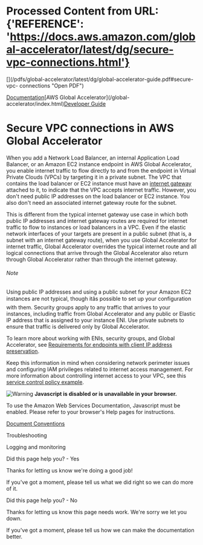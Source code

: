 # Processed Content from URL: {'REFERENCE': 'https://docs.aws.amazon.com/global-accelerator/latest/dg/secure-vpc-connections.html'}

[](/pdfs/global-accelerator/latest/dg/global-accelerator-guide.pdf#secure-vpc-
connections "Open PDF")

[Documentation](/index.html)[AWS Global Accelerator](/global-
accelerator/index.html)[Developer Guide](what-is-global-accelerator.html)

# Secure VPC connections in AWS Global Accelerator

When you add a Network Load Balancer, an internal Application Load Balancer,
or an Amazon EC2 instance endpoint in AWS Global Accelerator, you enable
internet traffic to flow directly to and from the endpoint in Virtual Private
Clouds (VPCs) by targeting it in a private subnet. The VPC that contains the
load balancer or EC2 instance must have an [internet
gateway](https://docs.aws.amazon.com/vpc/latest/userguide/VPC_Internet_Gateway.html)
attached to it, to indicate that the VPC accepts internet traffic. However,
you don't need public IP addresses on the load balancer or EC2 instance. You
also don't need an associated internet gateway route for the subnet.

This is different from the typical internet gateway use case in which both
public IP addresses and internet gateway routes are required for internet
traffic to flow to instances or load balancers in a VPC. Even if the elastic
network interfaces of your targets are present in a public subnet (that is, a
subnet with an internet gateway route), when you use Global Accelerator for
internet traffic, Global Accelerator overrides the typical internet route and
all logical connections that arrive through the Global Accelerator also return
through Global Accelerator rather than through the internet gateway.

###### Note

Using public IP addresses and using a public subnet for your Amazon EC2
instances are not typical, though itâs possible to set up your configuration
with them. Security groups apply to any traffic that arrives to your
instances, including traffic from Global Accelerator and any public or Elastic
IP address that is assigned to your instance ENI. Use private subnets to
ensure that traffic is delivered only by Global Accelerator.

To learn more about working with ENIs, security groups, and Global
Accelerator, see [ Requirements for endpoints with client IP address
preservation](./about-endpoints.sipp-caveats.html).

Keep this information in mind when considering network perimeter issues and
configuring IAM privileges related to internet access management. For more
information about controlling internet access to your VPC, see this [ service
control policy
example](https://docs.aws.amazon.com/organizations/latest/userguide/orgs_manage_policies_scps_examples_vpc.html).

![Warning](https://d1ge0kk1l5kms0.cloudfront.net/images/G/01/webservices/console/warning.png)
**Javascript is disabled or is unavailable in your browser.**

To use the Amazon Web Services Documentation, Javascript must be enabled.
Please refer to your browser's Help pages for instructions.

[Document Conventions](/general/latest/gr/docconventions.html)

Troubleshooting

Logging and monitoring

Did this page help you? - Yes

Thanks for letting us know we're doing a good job!

If you've got a moment, please tell us what we did right so we can do more of
it.

Did this page help you? - No

Thanks for letting us know this page needs work. We're sorry we let you down.

If you've got a moment, please tell us how we can make the documentation
better.

